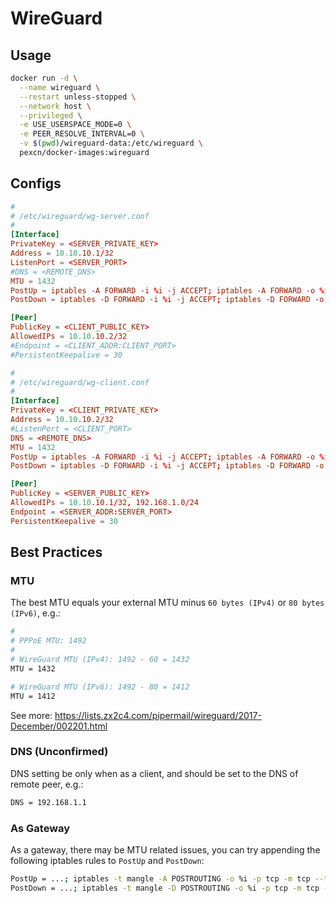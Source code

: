 # WireGuard

## Usage

```sh
docker run -d \
  --name wireguard \
  --restart unless-stopped \
  --network host \
  --privileged \
  -e USE_USERSPACE_MODE=0 \
  -e PEER_RESOLVE_INTERVAL=0 \
  -v $(pwd)/wireguard-data:/etc/wireguard \
  pexcn/docker-images:wireguard
```

## Configs

```conf
#
# /etc/wireguard/wg-server.conf
#
[Interface]
PrivateKey = <SERVER_PRIVATE_KEY>
Address = 10.10.10.1/32
ListenPort = <SERVER_PORT>
#DNS = <REMOTE_DNS>
MTU = 1432
PostUp = iptables -A FORWARD -i %i -j ACCEPT; iptables -A FORWARD -o %i -j ACCEPT; iptables -t nat -A POSTROUTING -o <INTERFACE> -j SNAT --to-source <INTERFACE_ADDRESS>
PostDown = iptables -D FORWARD -i %i -j ACCEPT; iptables -D FORWARD -o %i -j ACCEPT; iptables -t nat -D POSTROUTING -o <INTERFACE> -j SNAT --to-source <INTERFACE_ADDRESS>

[Peer]
PublicKey = <CLIENT_PUBLIC_KEY>
AllowedIPs = 10.10.10.2/32
#Endpoint = <CLIENT_ADDR:CLIENT_PORT>
#PersistentKeepalive = 30

#
# /etc/wireguard/wg-client.conf
#
[Interface]
PrivateKey = <CLIENT_PRIVATE_KEY>
Address = 10.10.10.2/32
#ListenPort = <CLIENT_PORT>
DNS = <REMOTE_DNS>
MTU = 1432
PostUp = iptables -A FORWARD -i %i -j ACCEPT; iptables -A FORWARD -o %i -j ACCEPT; iptables -t nat -A POSTROUTING -o <INTERFACE> -j SNAT --to-source <INTERFACE_ADDRESS>
PostDown = iptables -D FORWARD -i %i -j ACCEPT; iptables -D FORWARD -o %i -j ACCEPT; iptables -t nat -D POSTROUTING -o <INTERFACE> -j SNAT --to-source <INTERFACE_ADDRESS>

[Peer]
PublicKey = <SERVER_PUBLIC_KEY>
AllowedIPs = 10.10.10.1/32, 192.168.1.0/24
Endpoint = <SERVER_ADDR:SERVER_PORT>
PersistentKeepalive = 30
```

## Best Practices

### MTU

The best MTU equals your external MTU minus `60 bytes (IPv4)` or `80 bytes (IPv6)`, e.g.:
```sh
#
# PPPoE MTU: 1492
#
# WireGuard MTU (IPv4): 1492 - 60 = 1432
MTU = 1432

# WireGuard MTU (IPv6): 1492 - 80 = 1412
MTU = 1412
```
See more: https://lists.zx2c4.com/pipermail/wireguard/2017-December/002201.html

### DNS (Unconfirmed)

DNS setting be only when as a client, and should be set to the DNS of remote peer, e.g.:
```sh
DNS = 192.168.1.1
```

### As Gateway

As a gateway, there may be MTU related issues, you can try appending the following iptables rules to `PostUp` and `PostDown`:
```sh
PostUp = ...; iptables -t mangle -A POSTROUTING -o %i -p tcp -m tcp --tcp-flags SYN,RST SYN -j TCPMSS --clamp-mss-to-pmtu
PostDown = ...; iptables -t mangle -D POSTROUTING -o %i -p tcp -m tcp --tcp-flags SYN,RST SYN -j TCPMSS --clamp-mss-to-pmtu
```
